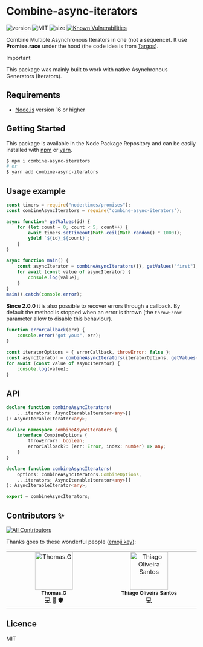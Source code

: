 # Combine-async-iterators
![version](https://img.shields.io/badge/dynamic/json.svg?url=https://raw.githubusercontent.com/fraxken/combine-async-iterators/master/package.json&query=$.version&label=Version)
![MIT](https://img.shields.io/github/license/mashape/apistatus.svg)
![size](https://img.shields.io/bundlephobia/min/combine-async-iterators)
[![Known Vulnerabilities](https://snyk.io//test/github/fraxken/combine-async-iterators/badge.svg?targetFile=package.json)](https://snyk.io//test/github/fraxken/combine-async-iterators?targetFile=package.json)

Combine Multiple Asynchronous Iterators in one (not a sequence). It use **Promise.race** under the hood (the code idea is from [Targos](http://github.com/targos)).

> [!IMPORTANT]
> This package was mainly built to work with native Asynchronous Generators (Iterators).

## Requirements
- [Node.js](https://nodejs.org/en/) version 16 or higher

## Getting Started

This package is available in the Node Package Repository and can be easily installed with [npm](https://docs.npmjs.com/getting-started/what-is-npm) or [yarn](https://yarnpkg.com).

```bash
$ npm i combine-async-iterators
# or
$ yarn add combine-async-iterators
```

## Usage example
```js
const timers = require("node:times/promises");
const combineAsyncIterators = require("combine-async-iterators");

async function* getValues(id) {
    for (let count = 0; count < 5; count++) {
        await timers.setTimeout(Math.ceil(Math.random() * 1000));
        yield `${id}_${count}`;
    }
}

async function main() {
    const asyncIterator = combineAsyncIterators({}, getValues("first"), getValues("second"));
    for await (const value of asyncIterator) {
        console.log(value);
    }
}
main().catch(console.error);
```

**Since 2.0.0** it is also possible to recover errors through a callback. By default the method is stopped when an error is thrown (the `throwError` parameter allow to disable this behaviour).

```js
function errorCallback(err) {
    console.error("got you:", err);
}

const iteratorOptions = { errorCallback, throwError: false };
const asyncIterator = combineAsyncIterators(iteratorOptions, getValues("first"), getValues("second"));
for await (const value of asyncIterator) {
    console.log(value);
}
```

## API

```ts
declare function combineAsyncIterators(
    ...iterators: AsyncIterableIterator<any>[]
): AsyncIterableIterator<any>;

declare namespace combineAsyncIterators {
    interface CombineOptions {
        throwError?: boolean;
        errorCallback?: (err: Error, index: number) => any;
    }
}

declare function combineAsyncIterators(
    options: combineAsyncIterators.CombineOptions,
    ...iterators: AsyncIterableIterator<any>[]
): AsyncIterableIterator<any>;

export = combineAsyncIterators;
```

## Contributors ✨

<!-- ALL-CONTRIBUTORS-BADGE:START - Do not remove or modify this section -->
[![All Contributors](https://img.shields.io/badge/all_contributors-2-orange.svg?style=flat-square)](#contributors-)
<!-- ALL-CONTRIBUTORS-BADGE:END -->

Thanks goes to these wonderful people ([emoji key](https://allcontributors.org/docs/en/emoji-key)):

<!-- ALL-CONTRIBUTORS-LIST:START - Do not remove or modify this section -->
<!-- prettier-ignore-start -->
<!-- markdownlint-disable -->
<table>
  <tbody>
    <tr>
      <td align="center" valign="top" width="14.28%"><a href="https://github.com/fraxken"><img src="https://avatars.githubusercontent.com/u/4438263?v=4?s=100" width="100px;" alt="Thomas.G"/><br /><sub><b>Thomas.G</b></sub></a><br /><a href="https://github.com/fraxken/combine-async-iterators/commits?author=fraxken" title="Code">💻</a> <a href="https://github.com/fraxken/combine-async-iterators/issues?q=author%3Afraxken" title="Bug reports">🐛</a> <a href="#security-fraxken" title="Security">🛡️</a></td>
      <td align="center" valign="top" width="14.28%"><a href="https://github.com/Farenheith"><img src="https://avatars.githubusercontent.com/u/5713887?v=4?s=100" width="100px;" alt="Thiago Oliveira Santos"/><br /><sub><b>Thiago Oliveira Santos</b></sub></a><br /><a href="https://github.com/fraxken/combine-async-iterators/commits?author=Farenheith" title="Code">💻</a></td>
    </tr>
  </tbody>
</table>

<!-- markdownlint-restore -->
<!-- prettier-ignore-end -->

<!-- ALL-CONTRIBUTORS-LIST:END -->

## Licence
MIT

